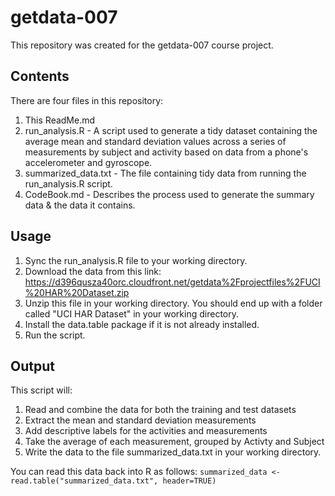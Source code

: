 # getdata-007

This repository was created for the getdata-007 course project.

## Contents
There are four files in this repository:

1. This ReadMe.md
2. run_analysis.R - A script used to generate a tidy dataset containing the average mean and standard deviation values across a series of measurements by subject and activity based on data from a phone's accelerometer and gyroscope.
3. summarized_data.txt - The file containing tidy data from running the run_analysis.R script.
4. CodeBook.md - Describes the process used to generate the summary data & the data it contains.

## Usage

1. Sync the run_analysis.R file to your working directory.
2. Download the data from this link:
https://d396qusza40orc.cloudfront.net/getdata%2Fprojectfiles%2FUCI%20HAR%20Dataset.zip 
3. Unzip this file in your working directory. You should end up with a folder called "UCI HAR Dataset" in your working directory.
4. Install the data.table package if it is not already installed.
5. Run the script.

## Output

This script will:

1. Read and combine the data for both the training and test datasets
2. Extract the mean and standard deviation measurements
3. Add descriptive labels for the activities and measurements
4. Take the average of each measurement, grouped by Activty and Subject
5. Write the data to the file summarized_data.txt in your working directory.

You can read this data back into R as follows:
`summarized_data <- read.table("summarized_data.txt", header=TRUE)`
